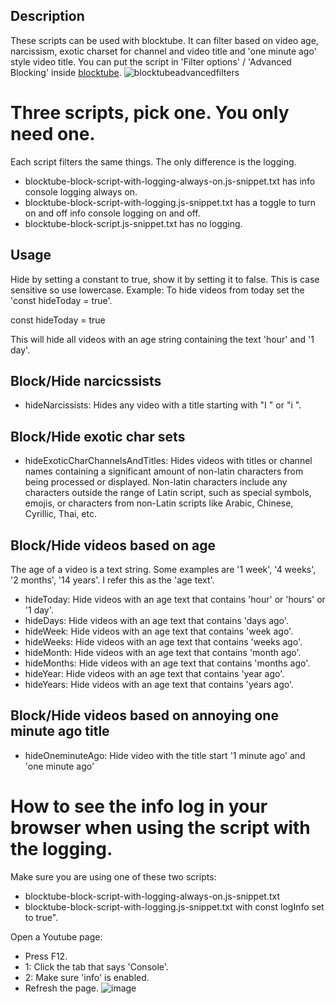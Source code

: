 ## Description
These scripts can be used with blocktube. It can filter based on video age, narcissism, exotic charset for channel and video title and 'one minute ago' style video title.
You can put the script in 'Filter options' / 'Advanced Blocking' inside [blocktube](https://github.com/amitbl/blocktube/wiki).
![blocktubeadvancedfilters](https://github.com/user-attachments/assets/c9b745bc-a07c-44f4-9997-f468fc8032ba)

# Three scripts, pick one. You only need one.
Each script filters the same things. The only difference is the logging.
- blocktube-block-script-with-logging-always-on.js-snippet.txt has info console logging always on.
- blocktube-block-script-with-logging.js-snippet.txt has a toggle to turn on and off info console logging on and off.
- blocktube-block-script.js-snippet.txt has no logging.


## Usage
Hide by setting a constant to true, show it by setting it to false. This is case sensitive so use lowercase.
Example: To hide videos from today set the 'const hideToday = true'. 

const hideToday  = true

This will hide all videos with an age string containing the text 'hour' and '1 day'.

## Block/Hide narcicssists 
- hideNarcissists: Hides any video with a title starting with "I " or "i ". 


## Block/Hide exotic char sets
- hideExoticCharChannelsAndTitles: Hides videos with titles or channel names containing a significant amount of non-latin characters from being processed or displayed. Non-latin characters include any characters outside the range of Latin script, such as special symbols, emojis, or characters from non-Latin scripts like Arabic, Chinese, Cyrillic, Thai, etc.


## Block/Hide videos based on age
The age of a video is a text string. Some examples are '1 week', '4 weeks', '2 months', '14 years'. I refer this as the 'age text'.
- hideToday: Hide videos with an age text that contains 'hour' or 'hours' or '1 day'.
- hideDays: Hide videos with an age text that contains 'days ago'.
- hideWeek: Hide videos with an age text that contains 'week ago'.
- hideWeeks: Hide videos with an age text that contains 'weeks ago'.
- hideMonth: Hide videos with an age text that contains 'month ago'.
- hideMonths: Hide videos with an age text that contains 'months ago'.
- hideYear: Hide videos with an age text that contains 'year ago'.
- hideYears: Hide videos with an age text that contains 'years ago'.

## Block/Hide videos based on annoying one minute ago title
- hideOneminuteAgo: Hide video with the title start '1 minute ago' and 'one minute ago'

# How to see the info log in your browser when using the script with the logging.
Make sure you are using one of these two scripts:
- blocktube-block-script-with-logging-always-on.js-snippet.txt
- blocktube-block-script-with-logging.js-snippet.txt with const logInfo set to true".

Open a Youtube page:
- Press F12.
- 1: Click the tab that says 'Console'.
- 2: Make sure 'info' is enabled.
- Refresh the page.
![image](https://github.com/user-attachments/assets/e5adc1d9-8a10-46b0-9bc6-f76bba345f28)
